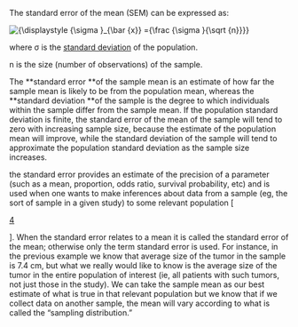 The standard error of the mean \(SEM\) can be expressed as:

![](https://wikimedia.org/api/rest_v1/media/math/render/svg/f9dac77577c2717cbb973388e4d6563915705742 "{\displaystyle {\sigma }\_{\bar {x}} ={\frac {\sigma }{\sqrt {n}}}}")

where σ is the [standard deviation](https://en.wikipedia.org/wiki/Standard_deviation) of the population.

n is the size \(number of observations\) of the sample.

The **standard error **of the sample mean is an estimate of how far the sample mean is likely to be from the population mean, whereas the **standard deviation **of the sample is the degree to which individuals within the sample differ from the sample mean. If the population standard deviation is finite, the standard error of the mean of the sample will tend to zero with increasing sample size, because the estimate of the population mean will improve, while the standard deviation of the sample will tend to approximate the population standard deviation as the sample size increases.



the standard error provides an estimate of the precision of a parameter \(such as a mean, proportion, odds ratio, survival probability, etc\) and is used when one wants to make inferences about data from a sample \(eg, the sort of sample in a given study\) to some relevant population \[

[4](https://www.ncbi.nlm.nih.gov/pmc/articles/PMC3148365/#CR4)

\]. When the standard error relates to a mean it is called the standard error of the mean; otherwise only the term standard error is used. For instance, in the previous example we know that average size of the tumor in the sample is 7.4 cm, but what we really would like to know is the average size of the tumor in the entire population of interest \(ie, all patients with such tumors, not just those in the study\). We can take the sample mean as our best estimate of what is true in that relevant population but we know that if we collect data on another sample, the mean will vary according to what is called the “sampling distribution.”

